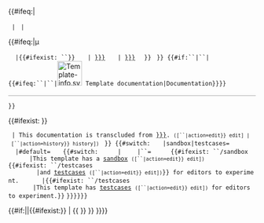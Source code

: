 <div class="template-documentation">

{{#ifeq:\|

` |`
` |`

<div style="padding-bottom:3px; border-bottom: 1px solid #aaa; margin-bottom:1ex">

{{#ifeq:\|μ

`  |`<span class="editsection plainlinks" id="doc_editlinks">`{{#ifexist: ``}}`
`   | `[`}}}`]({{fullurl:{{{1 "wikilink")
`   | `[`}}}`]({{fullurl:{{{1 "wikilink")
`  }}`</span>
` }} `<span style="{{#if:{{{heading-style|}}}|{{{heading-style}}}|{{#ifeq:{{NAMESPACE}}|{{ns:template}}|font-weight: bold; font-size: 125%|font-size: 150%}}}}">`{{#if:``|``|{{#ifeq:``|``|`<img src="Template-info.svg" title="Template-info.svg" width="50"
alt="Template-info.svg" />` Template documentation|Documentation}}}}`</span>

</div>

`}} `

<div id="template_doc_page_transcluded" class="dablink plainlinks">

{{#ifexist: }}

` | This documentation is transcluded from `[`}}}`]({{{1 "wikilink")`. `<small style="font-style: normal">`([``|action=edit}} edit] | [``|action=history}} history])`</small>
` }} {{#switch: `
`  |sandbox|testcases=`
`  |#default=`
`   {{#switch: `
`    |`
`    |``=`
`     {{#ifexist: ``/sandbox`
`      |This template has a `[`sandbox`](Template:Documentation/sandbox "wikilink")` `<small style="font-style: normal">`([``|action=edit}} edit])`</small>`  {{#ifexist: ``/testcases`
`        |and `[`testcases`](Template:Documentation/testcases "wikilink")` `<small style="font-style: normal">`([``|action=edit}} edit])`</small>`}} for editors to experiment.`
`      |{{#ifexist: ``/testcases`
`       |This template has `[`testcases`](Template:Documentation/testcases "wikilink")` `<small style="font-style: normal">`([``|action=edit}} edit])`</small>` for editors to experiment.}}`
`}}}}}}`

</div>

{{#if:\|\|{{#ifexist:}} \| {{ }} }} }}}}

</div>